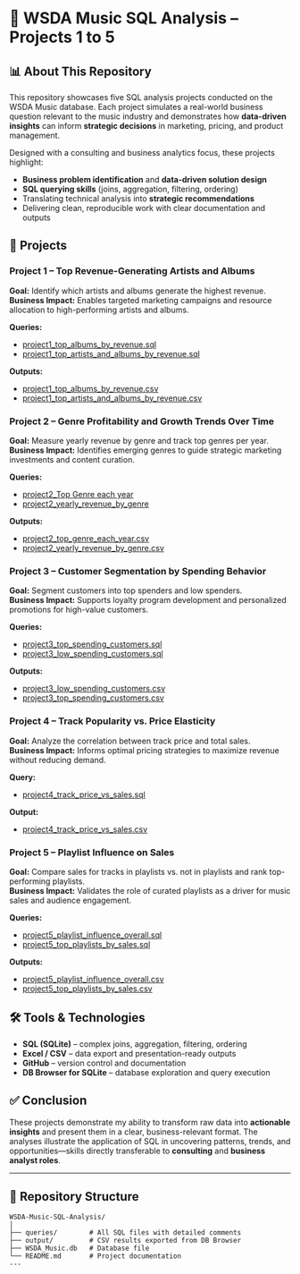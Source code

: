 # 🎵 WSDA Music SQL Analysis – Projects 1 to 5  

## 📊 About This Repository  
This repository showcases five SQL analysis projects conducted on the WSDA Music database. Each project simulates a real-world business question relevant to the music industry and demonstrates how **data-driven insights** can inform **strategic decisions** in marketing, pricing, and product management.  

Designed with a consulting and business analytics focus, these projects highlight:
- **Business problem identification** and **data-driven solution design**  
- **SQL querying skills** (joins, aggregation, filtering, ordering)  
- Translating technical analysis into **strategic recommendations**  
- Delivering clean, reproducible work with clear documentation and outputs  



## 📝 Projects  

### **Project 1 – Top Revenue-Generating Artists and Albums**  
**Goal:** Identify which artists and albums generate the highest revenue.  
**Business Impact:** Enables targeted marketing campaigns and resource allocation to high-performing artists and albums.  

**Queries:**  
- [project1_top_albums_by_revenue.sql](queries/project1_top_albums_by_revenue.sql)  
- [project1_top_artists_and_albums_by_revenue.sql](queries/project1_top_artists_and_albums_by_revenue.sql)  

**Outputs:**  
- [project1_top_albums_by_revenue.csv](output/project1_top_albums_by_revenue.csv)  
- [project1_top_artists_and_albums_by_revenue.csv](output/project1_top_artists_and_albums_by_revenue.csv)



### **Project 2 – Genre Profitability and Growth Trends Over Time**  
**Goal:** Measure yearly revenue by genre and track top genres per year.  
**Business Impact:** Identifies emerging genres to guide strategic marketing investments and content curation.  

**Queries:**  
- [project2_Top Genre each year](queries/project2_Top%20Genre%20each%20year)  
- [project2_yearly_revenue_by_genre](queries/project2_yearly_revenue_by_genre)    

**Outputs:**  
- [project2_top_genre_each_year.csv](output/project2_top_genre_each_year.csv)  
- [project2_yearly_revenue_by_genre.csv](output/project2_yearly_revenue_by_genre.csv)


### **Project 3 – Customer Segmentation by Spending Behavior**  
**Goal:** Segment customers into top spenders and low spenders.  
**Business Impact:** Supports loyalty program development and personalized promotions for high-value customers.  

**Queries:**  
- [project3_top_spending_customers.sql](queries/project3_top_spending_customers.sql)  
- [project3_low_spending_customers.sql](queries/project3_low_spending_customers.sql)  

**Outputs:**  
- [project3_low_spending_customers.csv](output/project3_low_spending_customers.csv)  
- [project3_top_spending_customers.csv](output/project3_top_spending_customers.csv)
  

### **Project 4 – Track Popularity vs. Price Elasticity**  
**Goal:** Analyze the correlation between track price and total sales.  
**Business Impact:** Informs optimal pricing strategies to maximize revenue without reducing demand.  

**Query:**  
- [project4_track_price_vs_sales.sql](queries/project4_track_price_vs_sales.sql)  

**Output:**  
- [project4_track_price_vs_sales.csv](output/project4_track_price_vs_sales.csv)



### **Project 5 – Playlist Influence on Sales**  
**Goal:** Compare sales for tracks in playlists vs. not in playlists and rank top-performing playlists.  
**Business Impact:** Validates the role of curated playlists as a driver for music sales and audience engagement.  

**Queries:**  
- [project5_playlist_influence_overall.sql](queries/project5_playlist_influence_overall.sql)  
- [project5_top_playlists_by_sales.sql](queries/project5_top_playlists_by_sales.sql)  

**Outputs:**  
- [project5_playlist_influence_overall.csv](output/project5_playlist_influence_overall.csv)  
- [project5_top_playlists_by_sales.csv](output/project5_top_playlists_by_sales.csv)  



## 🛠 Tools & Technologies  
- **SQL (SQLite)** – complex joins, aggregation, filtering, ordering  
- **Excel / CSV** – data export and presentation-ready outputs  
- **GitHub** – version control and documentation  
- **DB Browser for SQLite** – database exploration and query execution  



## ✅ Conclusion  
These projects demonstrate my ability to transform raw data into **actionable insights** and present them in a clear, business-relevant format. The analyses illustrate the application of SQL in uncovering patterns, trends, and opportunities—skills directly transferable to **consulting** and **business analyst roles**.  

---
## 📂 Repository Structure  

```plaintext
WSDA-Music-SQL-Analysis/
│
├── queries/        # All SQL files with detailed comments
├── output/         # CSV results exported from DB Browser
├── WSDA_Music.db   # Database file
└── README.md       # Project documentation
---

